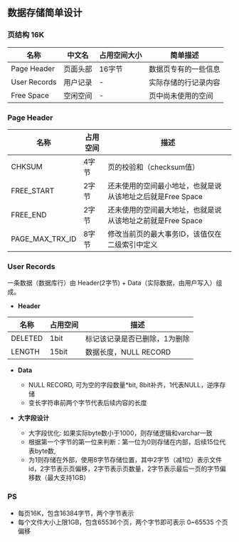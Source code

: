 ## 数据存储简单设计

### 页结构 16K
| 名称           | 中文名  | 占用空间大小 | 简单描述       |
|--------------|------|--------|------------|
| Page Header  | 页面头部 | 16字节   | 数据页专有的一些信息 |
| User Records | 用户记录 | -      | 实际存储的行记录内容 |
| Free Space   | 空闲空间 | -      | 页中尚未使用的空间  |

### Page Header
| 名称              | 占用空间 | 描述                                 |
|-----------------|------|------------------------------------|
| CHKSUM          | 4字节  | 页的校验和（checksum值）                   |
| FREE_START      | 2字节  | 还未使用的空间最小地址，也就是说从该地址之后就是Free Space |
| FREE_END        | 2字节  | 还未使用的空间最大地址，也就是说从该地址之前就是Free Space |
| PAGE_MAX_TRX_ID | 8字节  | 修改当前页的最大事务ID，该值仅在二级索引中定义           |

### User Records
一条数据（数据库行）由 Header(2字节) + Data（实际数据，由用户写入）组成。

- **Header**

| 名称      | 占用空间  | 描述               |
|---------|-------|------------------|
| DELETED | 1bit  | 标记该记录是否已删除，1为删除  |
| LENGTH  | 15bit | 数据长度，NULL RECORD |

- **Data**
  - NULL RECORD, 可为空的字段数量*bit, 8bit补齐，1代表NULL，逆序存储
  - 变长字符串前两个字节代表后续内容的长度
  
- **大字段设计**
  - 大字段优化: 如果实际byte数小于1000，则存储逻辑和varchar一致
  - 根据第一个字节的第一位来判断：第一位为0则存储在内部，后续15位代表byte数, 
  - 为1则存储在外部，使用8字节存储位置，其中2字节（减1位）表示文件id，2字节表示页偏移，2字节表示页数量，2字节表示最后一页的字节偏移数（最大支持1GB）
  
### PS
- 每页16K，包含16384字节，两个字节表示
- 每个文件大小上限1GB，包含65536个页，两个字节即可表示 0~65535 个页偏移